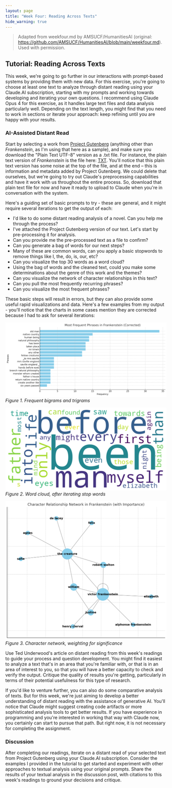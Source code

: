 ```yaml
---
layout: page
title: "Week Four: Reading Across Texts"
hide_warning: true
---
```


> Adapted from weekfour.md by AMSUCF/HumanitiesAI (original: https://github.com/AMSUCF/HumanitiesAI/blob/main/weekfour.md). Used with permission.

## Tutorial: Reading Across Texts

This week, we're going to go further in our interactions with prompt-based systems by providing them with new data. For this exercise, you're going to choose at least one text to analyze through distant reading using your Claude.AI subscription, starting with my prompts and working towards developing and iterating your own questions. I recommend using Claude Opus 4 for this exercise, as it handles large text files and data analysis particularly well. Depending on the text length, you might find that you need to work in sections or iterate your approach: keep refining until you are happy with your results.

### AI-Assisted Distant Read

Start by selecting a work from [Project Gutenberg](https://www.gutenberg.org/) (anything other than *Frankenstein*, as I'm using that here as a sample), and make sure you download the "Plain Text UTF-8" version as a .txt file. For instance, the plain text version of *Frankenstein* is the file here: [TXT](https://www.gutenberg.org/cache/epub/41445/pg41445.txt). You'll notice that this plain text version has some noise at the top of the file, and at the end – this is information and metadata added by Project Gutenberg. We could delete that ourselves, but we're going to try out Claude's preprocessing capabilities and have it work with us throughout the entire process. So, download that plain text file for now and have it ready to upload to Claude when you're in conversation with the system.

Here's a guiding set of basic prompts to try - these are general, and it might require several iterations to get the output of each:

- I'd like to do some distant reading analysis of a novel. Can you help me through the process?
- I've attached the Project Gutenberg version of our text. Let's start by pre-processing it for analysis.
- Can you provide me the pre-processed text as a file to confirm?
- Can you generate a bag of words for our next steps?
- Many of these are common words, can you apply a basic stopwords to remove things like I, the, do, is, our, etc?
- Can you visualize the top 30 words as a word cloud?
- Using the bag of words and the cleaned text, could you make some determinations about the genre of this work and the themes?
- Can you visualize the network of character relationships in this text?
- Can you pull the most frequently recurring phrases?
- Can you visualize the most frequent phrases?

These basic steps will result in errors, but they can also provide some useful rapid visualizations and data. Here's a few examples from my output - you'll notice that the charts in some cases mention they are corrected because I had to ask for several iterations:

![phrases](phrases.png)
*Figure 1. Frequent bigrams and trigrams*

![word cloud](wordcloud.png)
*Figure 2. Word cloud, after iterating stop words*

![character network](network.png)
*Figure 3. Character network, weighting for significance*

Use Ted Underwood's article on distant reading from this week's readings to guide your process and question development. You might find it easiest to analyze a text that's in an area that you're familiar with, or that is in an area of interest to you, so that you will have a better capacity to check and verify the output. Critique the quality of results you're getting, particularly in terms of their potential usefulness for this type of research.

If you'd like to venture further, you can also do some comparative analysis of texts. But for this week, we're just aiming to develop a better understanding of distant reading with the assistance of generative AI. You'll notice that Claude might suggest creating code artifacts or more sophisticated analysis tools to get better results. If you have experience in programming and you're interested in working that way with Claude now, you certainly can start to pursue that path. But right now, it is not necessary for completing the assignment.

### Discussion

After completing our readings, iterate on a distant read of your selected text from Project Gutenberg using your Claude.AI subscription. Consider the examples I provided in the tutorial to get started and experiment with other approaches to textual analysis using your original prompts. Share the results of your textual analysis in the discussion post, with citations to this week's readings to ground your decisions and critique. 
